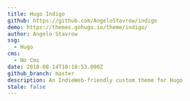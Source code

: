 ```yaml
---
title: Hugo Indigo
github: https://github.com/AngeloStavrow/indigo
demo: https://themes.gohugo.io/theme/indigo/
author: Angelo Stavrow
ssg:
  - Hugo
cms:
  - No Cms
date: 2018-08-14T10:10:53.000Z
github_branch: master
description: An IndieWeb-friendly custom theme for Hugo
stale: false
---
```

